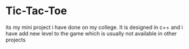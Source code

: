 # Tic-Tac-Toe
its my mini project i have done on my college. It is designed in c++ and i have add new level to the game which is usually not available in other projects 
